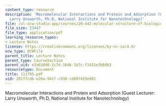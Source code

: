 ```yaml
---
content_type: resource
description: 'Macromolecular Interactions and Protein and Adsorption (Guest Lecturer:
  Larry Unsworth, Ph.D, National Institute for Nanotechnology)'
file: /ol-ocw-studio-app/courses/20-442-molecular-structure-of-biological-materials-be-442-fall-2005/281f7cdbe20a941fc938cd097459e901_111705.pdf
file_size: 23447
file_type: application/pdf
learning_resource_types:
- Lecture Notes
license: https://creativecommons.org/licenses/by-nc-sa/4.0/
ocw_type: OCWFile
parent_title: Lecture Notes
parent_type: CourseSection
parent_uid: e3a63dd0-2c7d-16d6-1b7c-f1431ef66db3
resourcetype: Document
title: 111705.pdf
uid: 281f7cdb-e20a-941f-c938-cd097459e901
---
```

Macromolecular Interactions and Protein and Adsorption (Guest Lecturer: Larry Unsworth, Ph.D, National Institute for Nanotechnology)